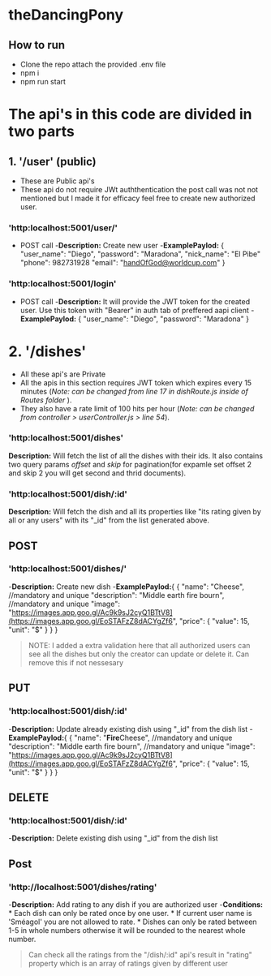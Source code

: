 # theDancingPony

## How to run
- Clone the repo attach the provided .env file 
- npm i
- npm run start

# The api's in this code are divided in two parts

## 1. '/user' (public)

- These are Public api's
- These api do not require JWt auththentication the post call was not not mentioned but I made it for efficacy feel free to create new authorized user.

### 'http:localhost:5001/user/'  

- POST call
-**Description:** Create new user
-**ExamplePaylod:**
{
  "user_name": "Diego",
  "password": "Maradona",
  "nick_name": "El Pibe"
  "phone": 982731928
  "email": "handOfGod@worldcup.com"
}

### 'http:localhost:5001/login'  

- POST call
-**Description:** It will provide the JWT token for the created user. Use this token with "Bearer" in auth tab of preffered aapi client 
-**ExamplePaylod:**
{
  "user_name": "Diego",
  "password": "Maradona"
}

# 2. '/dishes' 

- All these api's are Private
- All the apis in this section requires JWT token which expires every 15 minutes (*Note: can be changed from line 17 in dishRoute.js inside of Routes folder* ). 
- They also have a rate limit of 100 hits per hour (*Note: can be changed from controller > userController.js > line 54*).

### 'http:localhost:5001/dishes'  

**Description:** Will fetch the list of all the dishes with their ids. It also contains two query params *offset* and *skip* for pagination(for expamle set offset 2 and skip 2 you will get second and thrid documents).

### 'http:localhost:5001/dish/:id'  

**Description:** Will fetch the dish and all its properties like "its rating given by all or any users" with its "_id" from the list generated above.

## POST
### 'http:localhost:5001/dishes/'  

-**Description:** Create new dish
-**ExamplePaylod:**{
{
  "name": "Cheese", //mandatory and unique
  "description": "Middle earth fire bourn", //mandatory and unique
  "image": "https://images.app.goo.gl/Ac9k9sJ2cyQ1BTtV8](https://images.app.goo.gl/EoSTAFzZ8dACYgZf6",
  "price": {
    "value": 15,
    "unit": "$"
  }
}
}

>NOTE: I added a extra validation here that all authorized users can see all the dishes but only the creator can update or delete it. Can remove this if not nessesary

## PUT
### 'http:localhost:5001/dish/:id'  

-**Description:** Update already existing dish using "_id" from the dish list
-**ExamplePaylod:**{
{
  "name": "**Fire**Cheese", //mandatory and unique
  "description": "Middle earth fire bourn", //mandatory and unique
  "image": "https://images.app.goo.gl/Ac9k9sJ2cyQ1BTtV8](https://images.app.goo.gl/EoSTAFzZ8dACYgZf6",
  "price": {
    "value": 15,
    "unit": "$"
  }
}
}

## DELETE
### 'http:localhost:5001/dish/:id'  

-**Description:** Delete existing dish using "_id" from the dish list

## Post
### 'http://localhost:5001/dishes/rating'

-**Description:** Add rating to any dish if you are authorized user 
-**Conditions:** 
    * Each dish can only be rated once by one user.
    * If current user name is 'Sméagol' you are not allowed to rate.
    * Dishes can only be rated between 1-5 in whole numbers otherwise it will be rounded to the nearest whole number.
> Can check all the ratings from the "/dish/:id" api's result in "rating" property which is an array of ratings given by different user



